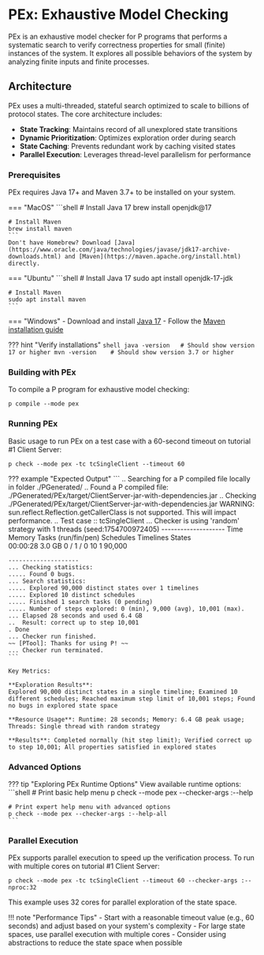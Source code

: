 # PEx: Exhaustive Model Checking

PEx is an exhaustive model checker for P programs that performs a systematic search to verify correctness properties for small (finite) instances of the system. It explores all possible behaviors of the system by analyzing finite inputs and finite processes. 

## Architecture

PEx uses a multi-threaded, stateful search optimized to scale to billions of protocol states. The core architecture includes:

- **State Tracking**: Maintains record of all unexplored state transitions
- **Dynamic Prioritization**: Optimizes exploration order during search
- **State Caching**: Prevents redundant work by caching visited states  
- **Parallel Execution**: Leverages thread-level parallelism for performance

### Prerequisites

PEx requires Java 17+ and Maven 3.7+ to be installed on your system.

=== "MacOS"
    ```shell
    # Install Java 17
    brew install openjdk@17
    
    # Install Maven
    brew install maven
    ```
    Don't have Homebrew? Download [Java](https://www.oracle.com/java/technologies/javase/jdk17-archive-downloads.html) and [Maven](https://maven.apache.org/install.html) directly.

=== "Ubuntu"
    ```shell
    # Install Java 17
    sudo apt install openjdk-17-jdk
    
    # Install Maven
    sudo apt install maven
    ```

=== "Windows"
    - Download and install [Java 17](https://www.oracle.com/java/technologies/javase/jdk17-archive-downloads.html)
    - Follow the [Maven installation guide](https://maven.apache.org/install.html)

??? hint "Verify installations"
    ```shell
    java -version   # Should show version 17 or higher
    mvn -version    # Should show version 3.7 or higher
    ```

### Building with PEx

To compile a P program for exhaustive model checking:

```shell
p compile --mode pex
```

### Running PEx

Basic usage to run PEx on a test case with a 60-second timeout on tutorial #1 Client Server:

```shell
p check --mode pex -tc tcSingleClient --timeout 60
```

??? example "Expected Output"
    ```
    .. Searching for a P compiled file locally in folder ./PGenerated/
    .. Found a P compiled file: ./PGenerated/PEx/target/ClientServer-jar-with-dependencies.jar
    .. Checking ./PGenerated/PEx/target/ClientServer-jar-with-dependencies.jar
    WARNING: sun.reflect.Reflection.getCallerClass is not supported. This will impact performance.
    .. Test case :: tcSingleClient
    ... Checker is using 'random' strategy with 1 threads (seed:1754700972405)
    --------------------
    Time     Memory    Tasks (run/fin/pen)    Schedules   Timelines     States   
    00:00:28   3.0 GB         0 / 1 / 0             10          1         90,000   

    --------------------
    ... Checking statistics:
    ..... Found 0 bugs.
    ... Search statistics:
    ..... Explored 90,000 distinct states over 1 timelines
    ..... Explored 10 distinct schedules
    ..... Finished 1 search tasks (0 pending)
    ..... Number of steps explored: 0 (min), 9,000 (avg), 10,001 (max).
    ... Elapsed 28 seconds and used 6.4 GB
    ..  Result: correct up to step 10,001 
    . Done
    ... Checker run finished.
    ~~ [PTool]: Thanks for using P! ~~
    ... Checker run terminated.
    ```

    Key Metrics:

    **Exploration Results**:
    Explored 90,000 distinct states in a single timeline; Examined 10 different schedules; Reached maximum step limit of 10,001 steps; Found no bugs in explored state space
    
    **Resource Usage**: Runtime: 28 seconds; Memory: 6.4 GB peak usage; Threads: Single thread with random strategy
    
    **Results**: Completed normally (hit step limit); Verified correct up to step 10,001; All properties satisfied in explored states

### Advanced Options

??? tip "Exploring PEx Runtime Options"
    View available runtime options:
    ```shell
    # Print basic help menu
    p check --mode pex --checker-args :--help

    # Print expert help menu with advanced options
    p check --mode pex --checker-args :--help-all
    ```

### Parallel Execution

PEx supports parallel execution to speed up the verification process. To run with multiple cores on tutorial #1 Client Server:

```shell
p check --mode pex -tc tcSingleClient --timeout 60 --checker-args :--nproc:32
```

This example uses 32 cores for parallel exploration of the state space.

!!! note "Performance Tips"
    - Start with a reasonable timeout value (e.g., 60 seconds) and adjust based on your system's complexity
    - For large state spaces, use parallel execution with multiple cores
    - Consider using abstractions to reduce the state space when possible
